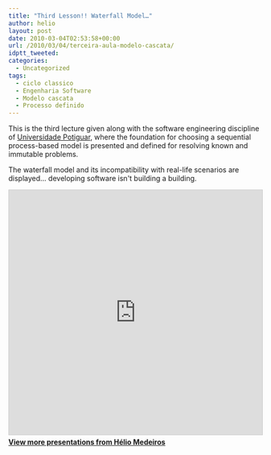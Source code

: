 ```yaml
---
title: "Third Lesson!! Waterfall Model…"
author: helio
layout: post
date: 2010-03-04T02:53:58+00:00
url: /2010/03/04/terceira-aula-modelo-cascata/
idptt_tweeted: 
categories:
  - Uncategorized
tags:
  - ciclo classico
  - Engenharia Software
  - Modelo cascata
  - Processo definido
---
```


This is the third lecture given along with the software engineering discipline of <a href="http://unp.br" target="_blank">Universidade Potiguar</a>, where the foundation for choosing a sequential process-based model is presented and defined for resolving known and immutable problems.

The waterfall model and its incompatibility with real-life scenarios are displayed... developing software isn't building a building. <div style="margin-bottom: 20px;">
<iframe src="https://www.slideshare.net/slideshow/embed_code/key/f2A3v2D2TvYfwj" width="597" height="486" frameborder="0" marginwidth="0" marginheight="0" scrolling="no" style="border:1px solid #CCC; border-width:1px; margin-bottom:5px; max-width: 100%;" allowfullscreen></iframe>
</iframe>
<div style="margin-bottom:5px">
    <strong><a href="//www.slideshare.net/heliomedeiros" target="_blank">View more presentations from Hélio Medeiros</a></strong>
</div>
</div>